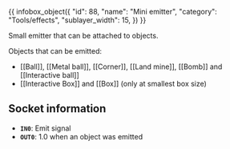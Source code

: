 {{ infobox_object({
	"id": 88,
	"name": "Mini emitter",
	"category": "Tools/effects",
	"sublayer_width": 15,
}) }}

Small emitter that can be attached to objects.

Objects that can be emitted:
- [[Ball]], [[Metal ball]], [[Corner]], [[Land mine]], [[Bomb]] and [[Interactive ball]]
- [[Interactive Box]] and [[Box]] (only at smallest box size)

## Socket information
- **`IN0`**: Emit signal
- **`OUT0`**: 1.0 when an object was emitted